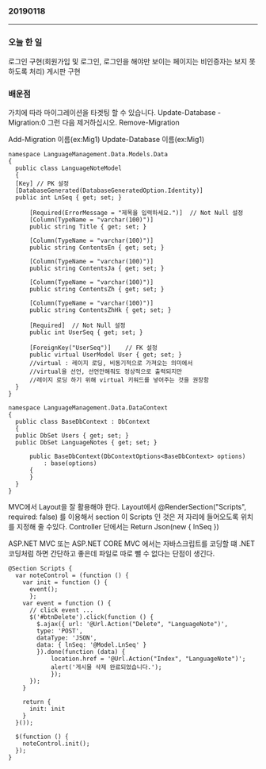### 20190118
---
### 오늘 한 일
로그인 구현(회원가입 및 로그인, 로그인을 해야만 보이는 페이지는 비인증자는 보지 못하도록 처리)
게시판 구현

### 배운점
가치에 따라 마이그레이션을 타겟팅 할 수 있습니다.
Update-Database -Migration:0
그런 다음 제거하십시오.
Remove-Migration

Add-Migration 이름(ex:Mig1)
Update-Database 이름(ex:Mig1)

```{.cs}
namespace LanguageManagement.Data.Models.Data
{
  public class LanguageNoteModel
  {
  [Key] // PK 설정
  [DatabaseGenerated(DatabaseGeneratedOption.Identity)]
  public int LnSeq { get; set; }

      [Required(ErrorMessage = "제목을 입력하세요.")]  // Not Null 설정
      [Column(TypeName = "varchar(100)")]
      public string Title { get; set; }

      [Column(TypeName = "varchar(100)")]
      public string ContentsEn { get; set; }

      [Column(TypeName = "varchar(100)")]
      public string ContentsJa { get; set; }

      [Column(TypeName = "varchar(100)")]
      public string ContentsZh { get; set; }

      [Column(TypeName = "varchar(100)")]
      public string ContentsZhHk { get; set; }

      [Required]  // Not Null 설정
      public int UserSeq { get; set; }

      [ForeignKey("UserSeq")]    // FK 설정
      public virtual UserModel User { get; set; }
      //virtual : 레이지 로딩, 비동기적으로 가져오는 의미에서
      //virtual을 선언, 선언안해줘도 정상적으로 출력되지만
      //레이지 로딩 하기 위해 virtual 키워드를 넣어주는 것을 권장함 
  }
}
```

```{.cs}
namespace LanguageManagement.Data.DataContext
{
  public class BaseDbContext : DbContext
  {
  public DbSet Users { get; set; }
  public DbSet LanguageNotes { get; set; }

      public BaseDbContext(DbContextOptions<BaseDbContext> options)
          : base(options)
      {
      }
  }
}
```

MVC에서 Layout을 잘 활용해야 한다.
Layout에서 @RenderSection("Scripts", required: false) 를 이용해서
section 이 Scripts 인 것은 저 자리에 들어오도록 위치를 지정해 줄 수있다.
Controller 단에서는 Return Json(new { lnSeq })

ASP.NET MVC 또는 ASP.NET CORE MVC 에서는 자바스크립트를 코딩할 떄 .NET 코딩처럼 하면 간단하고 좋은데 파일로 따로 뺄 수 없다는 단점이 생긴다.

```{.javascript}
@Section Scripts { 
  var noteControl = (function () {
    var init = function () {
      event();
      };
    var event = function () {
      // click event ...
      $('#btnDelete').click(function () {
        $.ajax({ url: '@Url.Action("Delete", "LanguageNote")',
        type: 'POST',
        dataType: 'JSON',
        data: { lnSeq: '@Model.LnSeq' }
        }).done(function (data) {
            location.href = '@Url.Action("Index", "LanguageNote")';
            alert('게시물 삭제 완료되었습니다.');
            });
      });
    }

    return {
      init: init
    }
  }());
  
  $(function () {
    noteControl.init();
  }); 
}
```